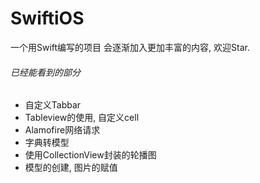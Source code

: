 # SwiftiOS
一个用Swift编写的项目
会逐渐加入更加丰富的内容, 欢迎Star.
###### 已经能看到的部分

- 自定义Tabbar
- Tableview的使用, 自定义cell
- Alamofire网络请求
- 字典转模型
- 使用CollectionView封装的轮播图
- 模型的创建, 图片的赋值
